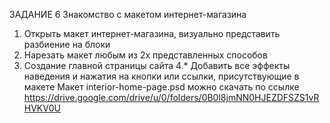 ЗАДАНИЕ 6
Знакомство с макетом интернет-магазина
1. Открыть макет интернет-магазина, визуально представить разбиение на блоки
2. Нарезать макет любым из 2х представленных способов
3. Создание главной страницы сайта
4.* Добавить все эффекты наведения и нажатия на кнопки или ссылки, присутствующие в макете
Макет interior-home-page.psd можно скачать по ссылке https://drive.google.com/drive/u/0/folders/0B0l8jmNN0HJEZDFSZS1vRHVKV0U
